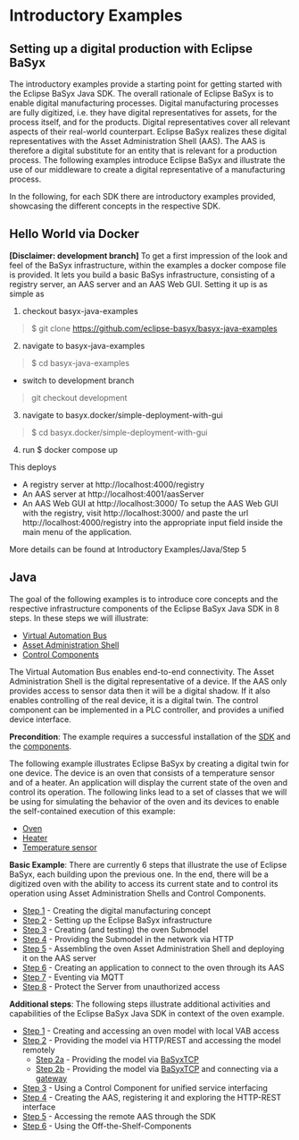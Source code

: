# Introductory Examples

## Setting up a digital production with Eclipse BaSyx
The introductory examples provide a starting point for getting started with the Eclipse BaSyx Java SDK. The overall rationale of Eclipse BaSyx is to enable digital manufacturing processes. Digital manufacturing processes are fully digitized, i.e. they have digital representatives for assets, for the process itself, and for the products. Digital representatives cover all relevant aspects of their real-world counterpart. Eclipse BaSyx realizes these digital representatives with the Asset Administration Shell (AAS). The AAS is therefore a digital substitute for an entity that is relevant for a production process. The following examples introduce Eclipse BaSyx and illustrate the use of our middleware to create a digital representative of a manufacturing process.

In the following, for each SDK there are introductory examples provided, showcasing the different concepts in the respective SDK.

## Hello World via Docker
**[Disclaimer: development branch]** To get a first impression of the look and feel of the BaSyx infrastructure, within the examples a docker compose file is provided. It lets you build a basic BaSys infrastructure, consisting of a registry server, an AAS server and an AAS Web GUI. Setting it up is as simple as

1. checkout basyx-java-examples
> $ git clone https://github.com/eclipse-basyx/basyx-java-examples
2. navigate to basyx-java-examples
> $ cd basyx-java-examples
 * switch to development branch
> git checkout development
3. navigate to basyx.docker/simple-deployment-with-gui
> $ cd basyx.docker/simple-deployment-with-gui
4. run $ docker compose up

This deploys

* A registry server at http://localhost:4000/registry
* An AAS server at http://localhost:4001/aasServer
* An AAS Web GUI at http://localhost:3000/
To setup the AAS Web GUI with the registry, visit http://localhost:3000/ and paste the url http://localhost:4000/registry into the appropriate input field inside the main menu of the application.

More details can be found at Introductory Examples/Java/Step 5

## Java
The goal of the following examples is to introduce core concepts and the respective infrastructure components of the Eclipse BaSyx Java SDK in 8 steps. In these steps we will illustrate:

* [Virtual Automation Bus](../user_documentation/vab/index.md)
* [Asset Administration Shell](../user_documentation/aas.md)
* [Control Components](../user_documentation/controlcomponent.md)

The Virtual Automation Bus enables end-to-end connectivity. The Asset Administration Shell is the digital representative of a device. If the AAS only provides access to sensor data then it will be a digital shadow. If it also enables controlling of the real device, it is a digital twin. The control component can be implemented in a PLC controller, and provides a unified device interface.

**Precondition**: The example requires a successful installation of the [SDK](../download/java_setup.md) and the [components](../download/components_setup.md).

The following example illustrates Eclipse BaSyx by creating a digital twin for one device. The device is an oven that consists of a temperature sensor and of a heater. An application will display the current state of the oven and control its operation. The following links lead to a set of classes that we will be using for simulating the behavior of the oven and its devices to enable the self-contained execution of this example:

* [Oven](./java/oven_stub.md)
* [Heater](./java/heater_stub.md)
* [Temperature sensor](./java/temperature_sensor_stub.md)

**Basic Example**: There are currently 6 steps that illustrate the use of Eclipse BaSyx, each building upon the previous one. In the end, there will be a digitized oven with the ability to access its current state and to control its operation using Asset Administration Shells and Control Components.

* [Step 1](./java/step1.md) - Creating the digital manufacturing concept
* [Step 2](./java/step2.md) - Setting up the Eclipse BaSyx infrastructure
* [Step 3](./java/step3.md) - Creating (and testing) the oven Submodel
* [Step 4](./java/step4.md) - Providing the Submodel in the network via HTTP
* [Step 5](./java/step5.md) - Assembling the oven Asset Administration Shell and deploying it on the AAS server
* [Step 6](./java/step6.md) - Creating an application to connect to the oven through its AAS
* [Step 7](./java/step7.md) - Eventing via MQTT
* [Step 8](./java/step8.md) - Protect the Server from unauthorized access

**Additional steps**: The following steps illustrate additional activities and capabilities of the Eclipse BaSyx Java SDK in context of the oven example.

* [Step 1](./java/example1.md) - Creating and accessing an oven model with local VAB access
* [Step 2](./java/example2.md) - Providing the model via HTTP/REST and accessing the model remotely
    * [Step 2a](./java/example2a.md) - Providing the model via [BaSyxTCP](../user_documentation/vab/tcp_mapping.md)
    * [Step 2b](./java/example2b.md) - Providing the model via [BaSyxTCP](../user_documentation/vab/tcp_mapping.md) and connecting via a [gateway](../user_documentation/gateway.md)
* [Step 3](./java/example3.md) - Using a Control Component for unified service interfacing
* [Step 4](./java/example4.md) - Creating the AAS, registering it and exploring the HTTP-REST interface
* [Step 5](./java/example5.md) - Accessing the remote AAS through the SDK
* [Step 6](./java/example6.md) - Using the Off-the-Shelf-Components